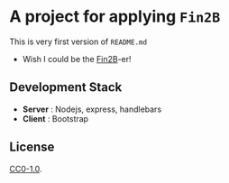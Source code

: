 # A project for applying `Fin2B`

This is very first version of `README.md`

- Wish I could be the [Fin2B][fin2b]-er!

[fin2b]: http://fin2b.com

## Development Stack

- **Server** : Nodejs, express, handlebars
- **Client** : Bootstrap

## License

[CC0-1.0](./LICENSE).
